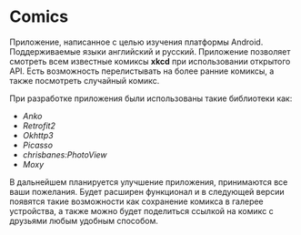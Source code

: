 # Comics
  
  Приложение, написанное с целью изучения платформы Android. Поддерживаемые языки английский и русский. Приложение позволяет смотреть всем известные комиксы **xkcd** при использовании открытого API. Есть возможность перелистывать на более ранние комиксы, а также посмотреть случайный комикс.

  При разработке приложения были использованы такие библиотеки как:
- *Anko*  
- *Retrofit2* 
- *Okhttp3* 
- *Picasso*
- *chrisbanes:PhotoView* 
- *Moxy*


В дальнейшем планируется улучшение приложения, принимаются все ваши пожелания. Будет расширен функционал и в следующей версии появятся такие возможности как сохранение комикса в галерее устройства, а также можно будет поделиться ссылкой на комикс с друзьями любым удобным способом.
